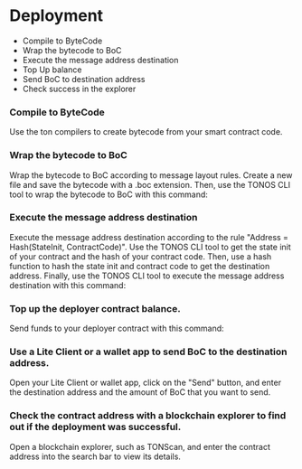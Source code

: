 # Deployment

* Compile to ByteCode
* Wrap the bytecode to BoC
* Execute the message address destination
* Top Up balance
* Send BoC to destination address
* Check success in the explorer


### Compile to ByteCode
Use the ton compilers to create bytecode from your smart contract code.

### Wrap the bytecode to BoC
Wrap the bytecode to BoC according to message layout rules. Create a new file and save the bytecode with a .boc extension. Then, use the TONOS CLI tool to wrap the bytecode to BoC with this command:

### Execute the message address destination 
Execute the message address destination according to the rule "Address = Hash(StateInit, ContractCode)". Use the TONOS CLI tool to get the state init of your contract and the hash of your contract code. Then, use a hash function to hash the state init and contract code to get the destination address. Finally, use the TONOS CLI tool to execute the message address destination with this command:

### Top up the deployer contract balance.
Send funds to your deployer contract with this command:

### Use a Lite Client or a wallet app to send BoC to the destination address. 
Open your Lite Client or wallet app, click on the "Send" button, and enter the destination address and the amount of BoC that you want to send.

### Check the contract address with a blockchain explorer to find out if the deployment was successful. 
Open a blockchain explorer, such as TONScan, and enter the contract address into the search bar to view its details.
